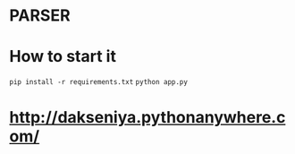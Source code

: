# PARSER
# How to start it
```pip install -r requirements.txt```
```python app.py```
# http://dakseniya.pythonanywhere.com/
